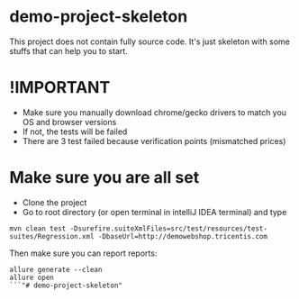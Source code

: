 # demo-project-skeleton
This project does not contain fully source code. It's just skeleton with some stuffs that can help you to start.

# !IMPORTANT
* Make sure you manually download chrome/gecko drivers to match you OS and browser versions
* If not, the tests will be failed
* There are 3 test failed because verification points (mismatched prices)

# Make sure you are all set
* Clone the project
* Go to root directory (or open terminal in intelliJ IDEA terminal) and type

```
mvn clean test -Dsurefire.suiteXmlFiles=src/test/resources/test-suites/Regression.xml -DbaseUrl=http://demowebshop.tricentis.com
```

Then make sure you can report reports:
```
allure generate --clean
allure open
```"# demo-project-skeleton" 

